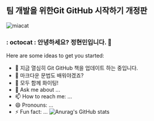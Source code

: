 ## 팀 개발을 위한Git GitHub 시작하기 개정판
![miacat](https://github.com/JungHyeonmin/JungHyeonmin/assets/148692050/6bea827d-7473-47d7-bf5f-a34427bb756b)

### : octocat : 안녕하세요? 정현민입니다. 👋

Here are some ideas to get you started:

- 🔭 지금 열심히 Git GitHub 책을 업데이트 하는 중입니다.
- 🌱 마크다운 문법도 배워야겠죠?
- 🤔 모두 함께 화이팅!
- 💬 Ask me about ...
- 📫 How to reach me: ...
- 😄 Pronouns: ...
- ⚡ Fun fact: ...
![Anurag's GitHub stats](https://github-readme-stats.vercel.app/api?username=JungHyeonmin&show_icons=true&theme=radical)
